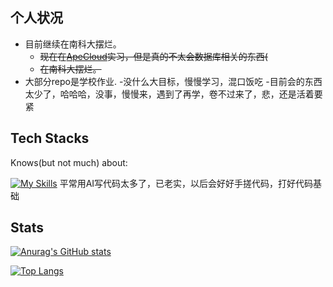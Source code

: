 
## 个人状况

- 目前继续在南科大摆烂。
  - ~~现在在[ApeCloud](https://github.com/apecloud)实习，但是真的不太会数据库相关的东西(~~
  - ~~在南科大摆烂。~~ 
- 大部分repo是学校作业.
-没什么大目标，慢慢学习，混口饭吃
-目前会的东西太少了，哈哈哈，没事，慢慢来，遇到了再学，卷不过来了，悲，还是活着要紧
## Tech Stacks

Knows(but not much) about:

[![My Skills](https://skillicons.dev/icons?i=py,java,mysql,git)](https://skillicons.dev)
平常用AI写代码太多了，已老实，以后会好好手搓代码，打好代码基础

## Stats

[![Anurag's GitHub stats](https://github-readme-stats.vercel.app/api?username=freshtian)](https://github.com/anuraghazra/github-readme-stats)

[![Top Langs](https://github-readme-stats.vercel.app/api/top-langs/?username=freshtian&layout=compact&hide=vhdl,verilog,systemverilog,assembly,plpgsql&exclude_repo=SUSTech-CS301-xiaotiancai-not-watch)](https://github.com/anuraghazra/github-readme-stats)

